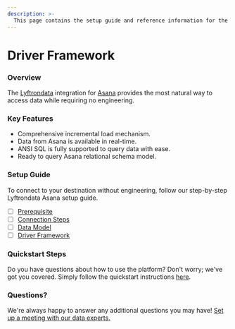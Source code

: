 ```yaml
---
description: >-
  This page contains the setup guide and reference information for the Asana source connector.
---
```


# Driver Framework

### Overview

The [Lyftrondata](https://www.lyftrondata.com/) integration for [Asana](None) provides the most natural way to access data while requiring no engineering.

### Key Features

* Comprehensive incremental load mechanism.
* Data from Asana is available in real-time.&#x20;
* ANSI SQL is fully supported to query data with ease.
* Ready to query Asana relational schema model.

### Setup Guide

To connect to your destination without engineering, follow our step-by-step Lyftrondata Asana setup guide.

* [ ] [Prerequisite](../prerequisite.md)
* [ ] [Connection Steps](../connection-steps.md)
* [ ] [Data Model](../data-model/erd.md)
* [ ] [Driver Framework](../driver-framework/)

### Quickstart Steps

Do you have questions about how to use the platform? Don't worry; we've got you covered. Simply follow the quickstart instructions [here](../driver-framework/README.md).

### Questions? <a href="#questions" id="questions"></a>

We're always happy to answer any additional questions you may have! [Set up a meeting with our data experts.](https://www.lyftrondata.com/book-a-meeting/)


